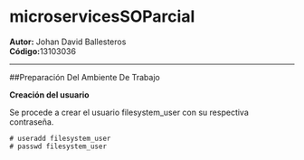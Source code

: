 # microservicesSOParcial
<b>Autor:</b> Johan David Ballesteros <br>
<b>Código:</b>13103036 

---

##Preparación Del Ambiente De Trabajo

<b>Creación del usuario</b>

Se procede a crear el usuario filesystem_user con su respectiva contraseña.

```shell
# useradd filesystem_user
# passwd filesystem_user
```



